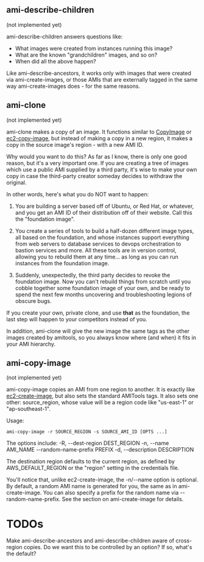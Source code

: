 ## ami-describe-children
(not implemented yet)

ami-describe-children answers questions like:

 - What images were created from instances running this image?
 - What are the known "grandchildren" images, and so on?
 - When did all the above happen?

Like ami-describe-ancestors, it works only with images that were
created via ami-create-images, or those AMIs that are externally
tagged in the same way ami-create-images does - for the same reasons.

## ami-clone
(not implemented yet)

ami-clone makes a copy of an image. It functions similar to
[CopyImage](http://docs.aws.amazon.com/AWSEC2/latest/APIReference/ApiReference-query-CopyImage.html)
or
[ec2-copy-image](http://docs.aws.amazon.com/AWSEC2/latest/CommandLineReference/ApiReference-cmd-CopyImage.html),
but instead of making a copy in a new region, it makes a copy in the
source image's region - with a new AMI ID.

Why would you want to do this? As far as I know, there is only one
good reason, but it's a very important one. If you are creating a tree
of images which use a public AMI supplied by a third party, it's wise
to make your own copy in case the third-party creator someday decides
to withdraw the original.

In other words, here's what you do NOT want to happen:

 1. You are building a server based off of Ubuntu, or Red Hat, or
    whatever, and you get an AMI ID of their distribution off of their
    website. Call this the "foundation image".

 1. You create a series of tools to build a half-dozen different image
    types, all based on the foundation, and whose instances support
    everything from web servers to database services to devops
    orchestration to bastion services and more.  All these tools are
    in version control, allowing you to rebuild them at any time... as
    long as you can run instances from the foundation image.

 1. Suddenly, unexpectedly, the third party decides to revoke the
    foundation image. Now you can't rebuild things from scratch until
    you cobble together some foundation image of your own, and be
    ready to spend the next few months uncovering and troubleshooting
    legions of obscure bugs.

If you create your own, private clone, and use **that** as the
foundation, the last step will happen to your competitors instead of
you.

In addition, ami-clone will give the new image the same tags as the
other images created by amitools, so you always know where (and when)
it fits in your AMI hierarchy.

## ami-copy-image
(not implemented yet)

ami-copy-image copies an AMI from one region to another. It is exactly
like
[ec2-create-image](http://docs.aws.amazon.com/AWSEC2/latest/CommandLineReference/ApiReference-cmd-CreateImage.html),
but also sets the standard AMITools tags. It also sets one other:
source_region, whose value will be a region code like "us-east-1" or "ap-southeast-1".

Usage:

    ami-copy-image -r SOURCE_REGION -s SOURCE_AMI_ID [OPTS ...]

The options include:
    -R, --dest-region    DEST_REGION
    -n, --name           AMI_NAME
    --random-name-prefix PREFIX
    -d, --description    DESCRIPTION

The destination region defaults to the current region, as defined by
AWS_DEFAULT_REGION or the "region" setting in the credentials file.

You'll notice that, unlike ec2-create-image, the -n/--name option is
optional. By default, a random AMI name is generated for you, the same
as in ami-create-image. You can also specify a prefix for the random
name via --random-name-prefix. See the section on ami-create-image for details.

# TODOs

Make ami-describe-ancestors and ami-describe-children aware of
cross-region copies. Do we want this to be controlled by an option? If
so, what's the default?
